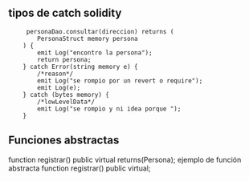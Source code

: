 ## tipos de catch solidity

         personaDao.consultar(direccion) returns (
            PersonaStruct memory persona
        ) {
            emit Log("encontro la persona");
            return persona;
        } catch Error(string memory e) {
            /*reason*/
            emit Log("se rompio por un revert o require");
            emit Log(e);
        } catch (bytes memory) {
            /*lowLevelData*/
            emit Log("se rompio y ni idea porque ");
        }



## Funciones abstractas 

 function registrar() public virtual returns(Persona); ejemplo de función abstracta
 function registrar() public virtual;